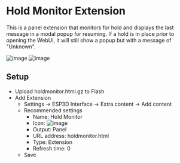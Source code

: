 # Hold Monitor Extension

This is a panel extension that monitors for hold and displays the last message in a modal popup for resuming.  If a hold is in place prior to opening the WebUI, it will still show a popup but with a message of "Unknown".

![image](https://github.com/user-attachments/assets/cb62d480-69f0-4671-8695-af3582910ad6) 
![image](https://github.com/user-attachments/assets/111a8c3d-6b44-4d00-8c37-a4f7bdfe4afd)

## Setup
- Upload holdmonitor.html.gz to Flash
- Add Extension
  - Settings -> ESP3D Interface -> Extra content -> Add content
  - Recommended settings
    - Name: Hold Monitor
    - Icon: ![image](https://github.com/user-attachments/assets/bfdad35e-0dbb-4047-9b21-f51d4c1187ee)
    - Output: Panel
    - URL address: holdmonitor.html
    - Type: Extension
    - Refresh time: 0
  - Save
